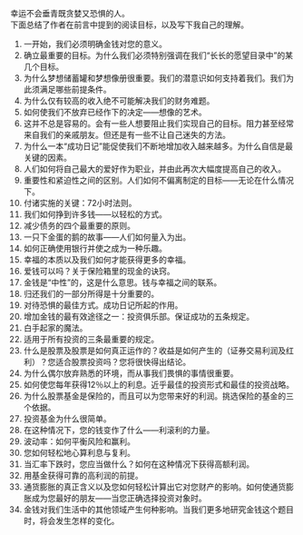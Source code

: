 幸运不会垂青既贪婪又恐惧的人。  
下面总结了作者在前言中提到的阅读目标，以及写下我自己的理解。   
1. 一开始，我们必须明确金钱对您的意义。  
2. 确立最重要的目标。为什么我们必须特别强调在我们“长长的愿望目录中”的某几个目标。  
3. 为什么梦想储蓄罐和梦想像册很重要。我们的潜意识如何支持着我们。我们为此须满足哪些前提条件。  
4. 为什么仅有较高的收入绝不可能解决我们的财务难题。  
5. 如何使我们不放弃已经作下的决定——想像的艺术。  
6. 这并不总是容易的。会有一些人想要阻止我们实现自己的目标。阻力甚至经常来自我们的亲戚朋友。但还是有一些不让自己迷失的方法。  
7. 为什么一本“成功日记”能促使我们不断地增加收入越来越多。为什么自信是最关键的因素。  
8. 人们如何将自己最大的爱好作为职业，并由此再次大幅度提高自己的收入。  
9. 重要性和紧迫性之间的区别。人们如何不偏离制定的目标——无论在什么情况下。  
10. 付诸实施的关键：72小时法则。  
11. 我们如何挣到许多钱——以轻松的方式。  
12. 减少债务的四个最重要的原则。  
13. 一只下金蛋的鹅的故事——人们如何量入为出。  
14. 如何正确使用银行并使之成为一种乐趣。  
15. 幸福的本质以及我们如何才能获得更多的幸福。  
16. 爱钱可以吗？关于保险箱里的现金的诀窍。  
17. 金钱是“中性”的，这是什么意思。钱与幸福之间的联系。  
18. 归还我们的一部分所得是十分重要的。  
19. 对待恐惧的最佳方式。成功日记所起的作用。  
20. 增加金钱的最有效途径之一：投资俱乐部。保证成功的五条规定。  
21. 白手起家的魔法。  
22. 适用于所有投资的三条最重要的规定。  
23. 什么是股票及股票是如何真正运作的？收益是如何产生的（证券交易利润及红利）？您适合股票投资吗？您将很快得出结论。  
24. 为什么偶尔放弃熟悉的环境，而从事我们畏惧的事情很重要。  
25. 如何使您每年获得12％以上的利息。近乎最佳的投资形式和最佳的投资战略。  
26. 为什么股票基金是保险的，而且可以为您带来好的利润。挑选保险的基金的三个依据。  
27. 投资基金为什么很简单。  
28. 在这种情况下，您的钱变作了什么——利滚利的力量。  
29. 波动率：如何平衡风险和赢利。  
30. 您如何轻松地心算利息与复利。  
31. 当汇率下跌时，您应当做什么？如何在这种情况下获得高额利润。  
32. 用基金获得可靠的高利润的前提。  
33. 通货膨胀的真正含义以及您如何轻松计算出它对您财产的影响。如何使通货膨胀成为您最好的朋友——当您正确选择投资对象时。  
34. 金钱对我们生活中的其他领域产生何种影响。当我们更多地研究金钱这个题目时，将会发生怎样的变化。  